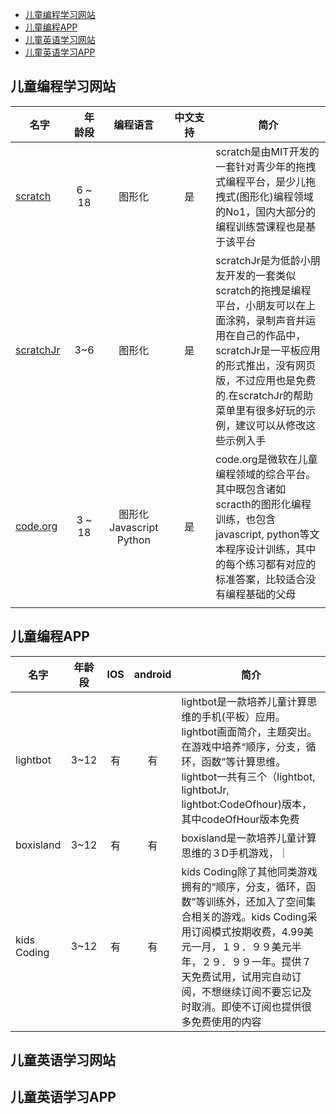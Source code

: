* [儿童编程学习网站](#儿童编程学习网站)
* [儿童编程APP](#儿童编程APP)
* [儿童英语学习网站](#儿童英语学习网站)
* [儿童英语学习APP](#儿童英语学习APP)

## 儿童编程学习网站

|名字     |　年龄段  | 编程语言 | 中文支持　 | 简介　　|
|--------|:------------:|:---------:|:-----------:|--------|
|[scratch](https://scratch.mit.edu/) | 6 ~ 18 | 图形化 | 是 | scratch是由MIT开发的一套针对青少年的拖拽式编程平台，是少儿拖拽式(图形化)编程领域的No1，国内大部分的编程训练营课程也是基于该平台|
|[scratchJr](https://www.scratchjr.org/)| 3~6 | 图形化 | 是　| scratchJr是为低龄小朋友开发的一套类似scratch的拖拽是编程平台，小朋友可以在上面涂鸦，录制声音并运用在自己的作品中，scratchJr是一平板应用的形式推出，没有网页版，不过应用也是免费的.在scratchJr的帮助菜单里有很多好玩的示例，建议可以从修改这些示例入手|
|[code.org](https://code.org/)|3 ~ 18 | 图形化<br>Javascript<br>Python 　| 是 | code.org是微软在儿童编程领域的综合平台。其中既包含诸如scracth的图形化编程训练，也包含javascript, python等文本程序设计训练，其中的每个练习都有对应的标准答案，比较适合没有编程基础的父母|
|<img width=200/>|<img width=６00/>|<img width=400/>|<img width=450/>|<img width=200/>|


## 儿童编程APP

| 名字　　|年龄段 |IOS|android| 简介　|
|-------|:----:|:---:|:---:|------|
|lightbot|3~12|有|有|lightbot是一款培养儿童计算思维的手机(平板）应用。lightbot画面简介，主题突出。在游戏中培养“顺序，分支，循环，函数”等计算思维。lightbot一共有三个（lightbot, lightbotJr, lightbot:CodeOfhour)版本，其中codeOfHour版本免费|
|boxisland|3~12|有|有|boxisland是一款培养儿童计算思维的３D手机游戏，｜
|kids Coding|3~12|有|有|kids Coding除了其他同类游戏拥有的“顺序，分支，循环，函数”等训练外，还加入了空间集合相关的游戏。kids Coding采用订阅模式按期收费，4.99美元一月，１９．９９美元半年，２９．９９一年。提供７天免费试用，试用完自动订阅，不想继续订阅不要忘记及时取消。即使不订阅也提供很多免费使用的内容|

## 儿童英语学习网站

## 儿童英语学习APP
